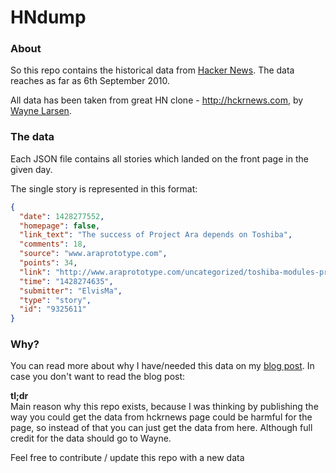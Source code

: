HNdump
===

### About

So this repo contains the historical data from [Hacker News](http://news.ycombinator.com). The data reaches as far as 6th September 2010.

All data has been taken from great HN clone - http://hckrnews.com, by [Wayne Larsen](https://github.com/wvl).


### The data

Each JSON file contains all stories which landed on the front page in the given day.

The single story is represented in this format:

```json
{
  "date": 1428277552,
  "homepage": false,
  "link_text": "The success of Project Ara depends on Toshiba",
  "comments": 18,
  "source": "www.araprototype.com",
  "points": 34,
  "link": "http://www.araprototype.com/uncategorized/toshiba-modules-project-ara/",
  "time": "1428274635",
  "submitter": "ElvisMa",
  "type": "story",
  "id": "9325611"
}
```

### Why?

You can read more about why I have/needed this data on my [blog post](https://medium.com/@knowbody/when-karma-8d1aeb1ef787).
In case you don't want to read the blog post:  

**tl;dr**  
Main reason why this repo exists, because I was thinking by publishing the way you could get the data from hckrnews page
could be harmful for the page, so instead of that you can just get the data from here. Although full credit for the data should go to Wayne.


Feel free to contribute / update this repo with a new data
